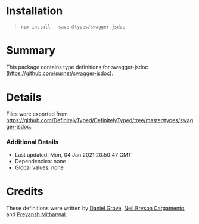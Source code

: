 # Installation
> `npm install --save @types/swagger-jsdoc`

# Summary
This package contains type definitions for swagger-jsdoc (https://github.com/surnet/swagger-jsdoc).

# Details
Files were exported from https://github.com/DefinitelyTyped/DefinitelyTyped/tree/master/types/swagger-jsdoc.

### Additional Details
 * Last updated: Mon, 04 Jan 2021 20:50:47 GMT
 * Dependencies: none
 * Global values: none

# Credits
These definitions were written by [Daniel Grove](https://github.com/drGrove), [Neil Bryson Cargamento](https://github.com/neilbryson), and [Preyansh Mitharwal](https://github.com/preyansh07).
